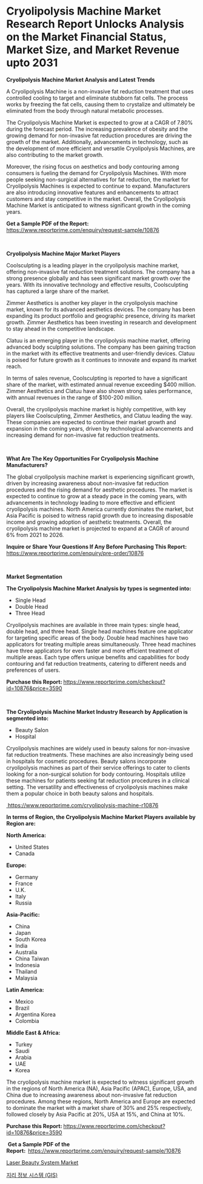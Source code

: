 <p><h1>Cryolipolysis Machine Market Research Report Unlocks Analysis on the Market Financial Status, Market Size, and Market Revenue upto 2031</h1></p><p><strong>Cryolipolysis Machine Market Analysis and Latest Trends</strong></p>
<p><p>A Cryolipolysis Machine is a non-invasive fat reduction treatment that uses controlled cooling to target and eliminate stubborn fat cells. The process works by freezing the fat cells, causing them to crystalize and ultimately be eliminated from the body through natural metabolic processes.</p><p>The Cryolipolysis Machine Market is expected to grow at a CAGR of 7.80% during the forecast period. The increasing prevalence of obesity and the growing demand for non-invasive fat reduction procedures are driving the growth of the market. Additionally, advancements in technology, such as the development of more efficient and versatile Cryolipolysis Machines, are also contributing to the market growth.</p><p>Moreover, the rising focus on aesthetics and body contouring among consumers is fueling the demand for Cryolipolysis Machines. With more people seeking non-surgical alternatives for fat reduction, the market for Cryolipolysis Machines is expected to continue to expand. Manufacturers are also introducing innovative features and enhancements to attract customers and stay competitive in the market. Overall, the Cryolipolysis Machine Market is anticipated to witness significant growth in the coming years.</p></p>
<p><strong>Get a Sample PDF of the Report:&nbsp;</strong> <a href="https://www.reportprime.com/enquiry/request-sample/10876">https://www.reportprime.com/enquiry/request-sample/10876</a></p>
<p>&nbsp;</p>
<p><strong>Cryolipolysis Machine Major Market Players</strong></p>
<p><p>Coolsculpting is a leading player in the cryolipolysis machine market, offering non-invasive fat reduction treatment solutions. The company has a strong presence globally and has seen significant market growth over the years. With its innovative technology and effective results, Coolsculpting has captured a large share of the market.</p><p>Zimmer Aesthetics is another key player in the cryolipolysis machine market, known for its advanced aesthetics devices. The company has been expanding its product portfolio and geographic presence, driving its market growth. Zimmer Aesthetics has been investing in research and development to stay ahead in the competitive landscape.</p><p>Clatuu is an emerging player in the cryolipolysis machine market, offering advanced body sculpting solutions. The company has been gaining traction in the market with its effective treatments and user-friendly devices. Clatuu is poised for future growth as it continues to innovate and expand its market reach.</p><p>In terms of sales revenue, Coolsculpting is reported to have a significant share of the market, with estimated annual revenue exceeding $400 million. Zimmer Aesthetics and Clatuu have also shown strong sales performance, with annual revenues in the range of $100-200 million.</p><p>Overall, the cryolipolysis machine market is highly competitive, with key players like Coolsculpting, Zimmer Aesthetics, and Clatuu leading the way. These companies are expected to continue their market growth and expansion in the coming years, driven by technological advancements and increasing demand for non-invasive fat reduction treatments.</p></p>
<p>&nbsp;</p>
<p><strong>What Are The Key Opportunities For Cryolipolysis Machine Manufacturers?</strong></p>
<p><p>The global cryolipolysis machine market is experiencing significant growth, driven by increasing awareness about non-invasive fat reduction procedures and the rising demand for aesthetic procedures. The market is expected to continue to grow at a steady pace in the coming years, with advancements in technology leading to more effective and efficient cryolipolysis machines. North America currently dominates the market, but Asia Pacific is poised to witness rapid growth due to increasing disposable income and growing adoption of aesthetic treatments. Overall, the cryolipolysis machine market is projected to expand at a CAGR of around 6% from 2021 to 2026.</p></p>
<p><strong>Inquire or Share Your Questions If Any Before Purchasing This Report:</strong> <a href="https://www.reportprime.com/enquiry/pre-order/10876">https://www.reportprime.com/enquiry/pre-order/10876</a></p>
<p>&nbsp;</p>
<p><strong>Market Segmentation</strong></p>
<p><strong>The Cryolipolysis Machine Market Analysis by types is segmented into:</strong></p>
<p><ul><li>Single Head</li><li>Double Head</li><li>Three Head</li></ul></p>
<p><p>Cryolipolysis machines are available in three main types: single head, double head, and three head. Single head machines feature one applicator for targeting specific areas of the body. Double head machines have two applicators for treating multiple areas simultaneously. Three head machines have three applicators for even faster and more efficient treatment of multiple areas. Each type offers unique benefits and capabilities for body contouring and fat reduction treatments, catering to different needs and preferences of users.</p></p>
<p><strong>Purchase this Report:&nbsp;</strong><a href="https://www.reportprime.com/checkout?id=10876&price=3590">https://www.reportprime.com/checkout?id=10876&price=3590</a></p>
<p>&nbsp;</p>
<p><strong>The Cryolipolysis Machine Market Industry Research by Application is segmented into:</strong></p>
<p><ul><li>Beauty Salon</li><li>Hospital</li></ul></p>
<p><p>Cryolipolysis machines are widely used in beauty salons for non-invasive fat reduction treatments. These machines are also increasingly being used in hospitals for cosmetic procedures. Beauty salons incorporate cryolipolysis machines as part of their service offerings to cater to clients looking for a non-surgical solution for body contouring. Hospitals utilize these machines for patients seeking fat reduction procedures in a clinical setting. The versatility and effectiveness of cryolipolysis machines make them a popular choice in both beauty salons and hospitals.</p></p>
<p><a href="https://www.reportprime.com/cryolipolysis-machine-r10876">&nbsp;https://www.reportprime.com/cryolipolysis-machine-r10876</a></p>
<p><strong>In terms of Region, the Cryolipolysis Machine Market Players available by Region are:</strong></p>
<p>
    <p> <strong> North America: </strong>
        <ul>
            <li>United States</li>
            <li>Canada</li>
        </ul>
        </p> 
    <p> <strong> Europe: </strong>
        <ul>
            <li>Germany</li>
            <li>France</li>
            <li>U.K.</li>
            <li>Italy</li>
            <li>Russia</li>
        </ul>
        </p> 
    <p> <strong> Asia-Pacific: </strong>
        <ul>
            <li>China</li>
            <li>Japan</li>
            <li>South Korea</li>
            <li>India</li>
            <li>Australia</li>
            <li>China Taiwan</li>
            <li>Indonesia</li>
            <li>Thailand</li>
            <li>Malaysia</li>
        </ul>
        </p> 
    <p> <strong> Latin America: </strong>
        <ul>
            <li>Mexico</li>
            <li>Brazil</li>
            <li>Argentina Korea</li>
            <li>Colombia</li>
        </ul>
        </p> 
    <p> <strong> Middle East & Africa: </strong>
        <ul>
            <li>Turkey</li>
            <li>Saudi</li>
            <li>Arabia</li>
            <li>UAE</li>
            <li>Korea</li>
        </ul>
    </p>
    </p>
<p><p>The cryolipolysis machine market is expected to witness significant growth in the regions of North America (NA), Asia Pacific (APAC), Europe, USA, and China due to increasing awareness about non-invasive fat reduction procedures. Among these regions, North America and Europe are expected to dominate the market with a market share of 30% and 25% respectively, followed closely by Asia Pacific at 20%, USA at 15%, and China at 10%.</p></p>
<p><strong>Purchase this Report: </strong><a href="https://www.reportprime.com/checkout?id=10876&price=3590">https://www.reportprime.com/checkout?id=10876&price=3590</a></p>
<p>&nbsp;<strong>Get a Sample PDF of the Report:&nbsp;&nbsp;</strong><a href="https://www.reportprime.com/enquiry/request-sample/10876">https://www.reportprime.com/enquiry/request-sample/10876</a></p>
<p><strong></strong></p>
<p><p><a href="https://github.com/CliffMedina6/Market-Research-Report-List-4/blob/main/laser-beauty-system-market.md">Laser Beauty System Market</a></p><p><a href="https://github.com/oajzkywllm460/Market-Research-Report-List-1/blob/main/283612622169.md">지리 정보 시스템 (GIS)</a></p></p>